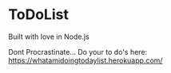 # ToDoList

Built with love in Node.js

Dont Procrastinate... Do your to do's here: https://whatamidoingtodaylist.herokuapp.com/
